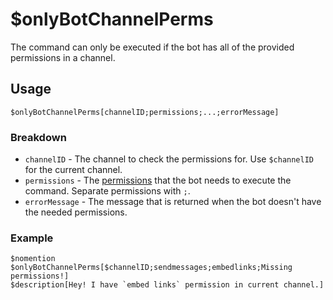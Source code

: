 # $onlyBotChannelPerms
The command can only be executed if the bot has all of the provided permissions in a channel.

## Usage
```
$onlyBotChannelPerms[channelID;permissions;...;errorMessage]
```

### Breakdown
- `channelID` - The channel to check the permissions for. Use `$channelID` for the current channel.
- `permissions` - The [permissions](/src/resources/permissions.md) that the bot needs to execute the command. Separate permissions with `;`.
- `errorMessage` - The message that is returned when the bot doesn't have the needed permissions.

### Example
```
$nomention
$onlyBotChannelPerms[$channelID;sendmessages;embedlinks;Missing permissions!]
$description[Hey! I have `embed links` permission in current channel.]
```
